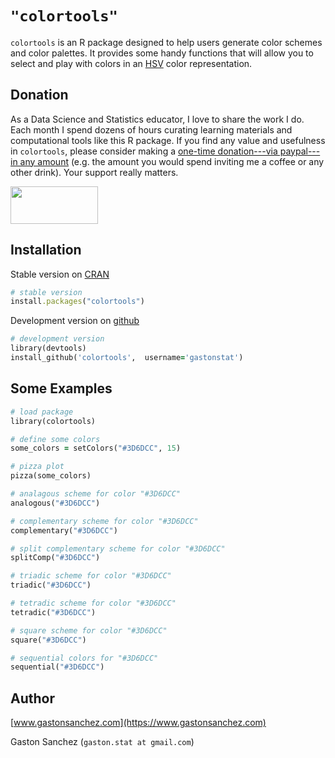 # `"colortools"`

`colortools` is an R package designed to help users generate color schemes and color palettes. It provides some handy functions that will allow you to select and play with colors in an [HSV](http://en.wikipedia.org/wiki/HSL_and_HSV) color representation.


## Donation

As a Data Science and Statistics educator, I love to share the work I do. 
Each month I spend dozens of hours curating learning materials and computational
tools like this R package. If you find any value and usefulness in `colortools`, 
please consider making a 
<a href="https://www.paypal.com/donate?business=ZF6U7K5MW25W2&currency_code=USD" target="_blank">one-time donation---via paypal---in any amount</a> 
(e.g. the amount you would spend inviting me a coffee or any other drink). 
Your support really matters.

<a href="https://www.paypal.com/donate?business=ZF6U7K5MW25W2&currency_code=USD" target="_blank"><img src="https://www.gastonsanchez.com/images/donate.png" width="140" height="60"/></a>


## Installation

Stable version on [CRAN](http://cran.r-project.org/web/packages/colortools/index.html)
```ruby
# stable version
install.packages("colortools")
```

Development version on [github](https://github.com/gastonstat/colortools)
```ruby 
# development version
library(devtools)
install_github('colortools',  username='gastonstat')
```

## Some Examples

```ruby
# load package
library(colortools)

# define some colors
some_colors = setColors("#3D6DCC", 15)

# pizza plot
pizza(some_colors)

# analagous scheme for color "#3D6DCC"
analogous("#3D6DCC")

# complementary scheme for color "#3D6DCC"
complementary("#3D6DCC")

# split complementary scheme for color "#3D6DCC"
splitComp("#3D6DCC")

# triadic scheme for color "#3D6DCC"
triadic("#3D6DCC")

# tetradic scheme for color "#3D6DCC"
tetradic("#3D6DCC")

# square scheme for color "#3D6DCC"
square("#3D6DCC")

# sequential colors for "#3D6DCC"
sequential("#3D6DCC")
```

## Author

[www.gastonsanchez.com](https://www.gastonsanchez.com)

Gaston Sanchez (`gaston.stat at gmail.com`)
